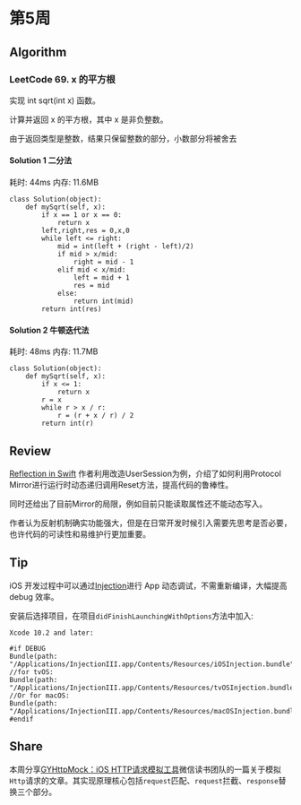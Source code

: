 # 第5周

## Algorithm

### LeetCode 69. x 的平方根

实现 int sqrt(int x) 函数。

计算并返回 x 的平方根，其中 x 是非负整数。

由于返回类型是整数，结果只保留整数的部分，小数部分将被舍去

#### Solution 1 二分法

耗时: 44ms
内存: 11.6MB

```
class Solution(object):
    def mySqrt(self, x):
        if x == 1 or x == 0:
            return x
        left,right,res = 0,x,0
        while left <= right:
            mid = int(left + (right - left)/2)
            if mid > x/mid:
                right = mid - 1
            elif mid < x/mid:
                left = mid + 1
                res = mid
            else:
                return int(mid)
        return int(res)
```

#### Solution 2 牛顿迭代法

耗时: 48ms
内存: 11.7MB

```
class Solution(object):
    def mySqrt(self, x):
        if x <= 1:
            return x
        r = x
        while r > x / r:
            r = (r + x / r) / 2
        return int(r)
```


## Review

[Reflection in Swift](https://www.swiftbysundell.com/posts/reflection-in-swift)
作者利用改造UserSession为例，介绍了如何利用Protocol Mirror进行运行时动态递归调用Reset方法，提高代码的鲁棒性。

同时还给出了目前Mirror的局限，例如目前只能读取属性还不能动态写入。

作者认为反射机制确实功能强大，但是在日常开发时候引入需要先思考是否必要，也许代码的可读性和易维护行更加重要。

## Tip

iOS 开发过程中可以通过[Injection](https://itunes.apple.com/cn/app/injectioniii/id1380446739?l=en&mt=12)进行 App 动态调试，不需重新编译，大幅提高 debug 效率。

安装后选择项目，在项目`didFinishLaunchingWithOptions`方法中加入:

```
Xcode 10.2 and later:

#if DEBUG
Bundle(path: "/Applications/InjectionIII.app/Contents/Resources/iOSInjection.bundle")?.load()
//for tvOS:
Bundle(path: "/Applications/InjectionIII.app/Contents/Resources/tvOSInjection.bundle")?.load()
//Or for macOS:
Bundle(path: "/Applications/InjectionIII.app/Contents/Resources/macOSInjection.bundle")?.load()
#endif
```


## Share

本周分享[GYHttpMock：iOS HTTP请求模拟工具](http://wereadteam.github.io/2016/02/25/GYHttpMock/)微信读书团队的一篇关于模拟`Http`请求的文章。其实现原理核心包括`request`匹配、`request`拦截、`response`替换三个部分。


